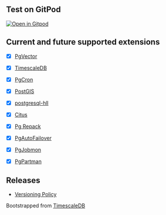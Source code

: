 ## Test on GitPod
[![Open in Gitpod](https://gitpod.io/button/open-in-gitpod.svg)](https://gitpod.io/#https://github.com/ChakshuGautam/postgres-tsdb-vector-docker)

## Current and future supported extensions

- [x] [PgVector](https://github.com/pgvector/pgvector)
- [x] [TimescaleDB](https://github.com/timescale/timescaledb)
- [x] [PgCron](https://github.com/citusdata/pg_cron)
- [x] [PostGIS](https://postgis.net)
- [x] [postgresql-hll](https://github.com/citusdata/postgresql-hll)
- [x] [Citus](https://www.citusdata.com/)
- [x] [Pg Repack](https://github.com/reorg/pg_repack)
- [x] [PgAutoFailover](https://github.com/hapostgres/pg_auto_failover)
- [x] [PgJobmon](https://github.com/omniti-labs/pg_jobmon)
- [x] [PgPartman](https://github.com/pgpartman/pg_partman)


## Releases
- [Versioning Policy](./docs/version-policy.md)

Bootstrapped from [TimescaleDB](https://github.com/timescale/timescaledb-docker)

